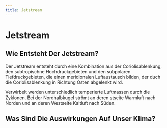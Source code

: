 ```yaml
---
title: Jetstream
---
```

# Jetstream

## Wie Entsteht Der Jetstream?

Der Jetstream entsteht durch eine Kombination aus der Coriolisablenkung, den subtropischne Hochdruckgebieten und den subpolaren Tiefdruckgebieten, die einen meridionalen Luftaustausch bilden, der duch die Coriolisablenkung in Richtung Osten abgelenkt wird. 

Verwirbelt werden unterschiedlich temperierte Luftmassen durch die Zyklonen. Bei der Nordhalbkugel strömt an deren stseite Warmluft nach Norden und an deren Westseite Kaltluft nach Süden.

## Was Sind Die Auswirkungen Auf Unser Klima?